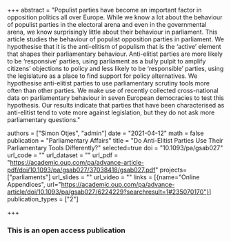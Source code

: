 +++
abstract = "Populist parties have become an important factor in opposition politics all over Europe. While we know a lot about the behaviour of populist parties in the electoral arena and even in the governmental arena, we know surprisingly little about their behaviour in parliament. This article studies the behaviour of populist opposition parties in parliament. We hypothesise that it is the anti-elitism of populism that is the ‘active’ element that shapes their parliamentary behaviour. Anti-elitist parties are more likely to be ‘responsive’ parties, using parliament as a bully pulpit to amplify citizens’ objections to policy and less likely to be ‘responsible’ parties, using the legislature as a place to find support for policy alternatives. We hypothesise anti-elitist parties to use parliamentary scrutiny tools more often than other parties. We make use of recently collected cross-national data on parliamentary behaviour in seven European democracies to test this hypothesis. Our results indicate that parties that have been characterised as anti-elitist tend to vote more against legislation, but they do not ask more parliamentary questions."

authors = ["Simon Otjes", "admin"]
date = "2021-04-12"
math = false
publication = "Parliamentary Affairs"
title = "Do Anti-Elitist Parties Use Their Parliamentary Tools Differently?"
selected=true
doi = "10.1093/pa/gsab027"
url_code = ""
url_dataset = ""
url_pdf = "https://academic.oup.com/pa/advance-article-pdf/doi/10.1093/pa/gsab027/37038418/gsab027.pdf"
projects=["parliaments"]
url_slides = ""
url_video = ""
links = [{name="Online Appendices", url="https://academic.oup.com/pa/advance-article/doi/10.1093/pa/gsab027/6224229?searchresult=1#235070170"}]
publication_types = ["2"]

+++

### This is an open access publication <i class="ai ai-open-access"></i> <i class="fab fa-creative-commons"></i> <i class="fab fa-creative-commons-by"></i> <i class="fab fa-creative-commons-nc"></i> <i class="fab fa-creative-commons-nd"></i>
